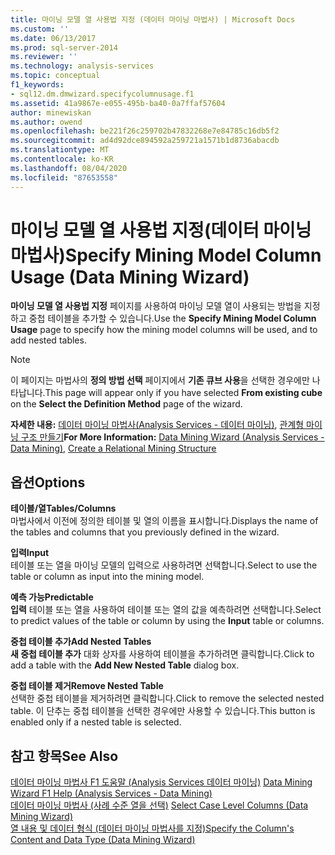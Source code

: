 ```yaml
---
title: 마이닝 모델 열 사용법 지정 (데이터 마이닝 마법사) | Microsoft Docs
ms.custom: ''
ms.date: 06/13/2017
ms.prod: sql-server-2014
ms.reviewer: ''
ms.technology: analysis-services
ms.topic: conceptual
f1_keywords:
- sql12.dm.dmwizard.specifycolumnusage.f1
ms.assetid: 41a9867e-e055-495b-ba40-0a7ffaf57604
author: minewiskan
ms.author: owend
ms.openlocfilehash: be221f26c259702b47832268e7e84785c16db5f2
ms.sourcegitcommit: ad4d92dce894592a259721a1571b1d8736abacdb
ms.translationtype: MT
ms.contentlocale: ko-KR
ms.lasthandoff: 08/04/2020
ms.locfileid: "87653558"
---
```

# <a name="specify-mining-model-column-usage-data-mining-wizard"></a><span data-ttu-id="7986a-102">마이닝 모델 열 사용법 지정(데이터 마이닝 마법사)</span><span class="sxs-lookup"><span data-stu-id="7986a-102">Specify Mining Model Column Usage (Data Mining Wizard)</span></span>
  <span data-ttu-id="7986a-103">**마이닝 모델 열 사용법 지정** 페이지를 사용하여 마이닝 모델 열이 사용되는 방법을 지정하고 중첩 테이블을 추가할 수 있습니다.</span><span class="sxs-lookup"><span data-stu-id="7986a-103">Use the **Specify Mining Model Column Usage** page to specify how the mining model columns will be used, and to add nested tables.</span></span>  
  
> [!NOTE]  
>  <span data-ttu-id="7986a-104">이 페이지는 마법사의 **정의 방법 선택** 페이지에서 **기존 큐브 사용**을 선택한 경우에만 나타납니다.</span><span class="sxs-lookup"><span data-stu-id="7986a-104">This page will appear only if you have selected **From existing cube** on the **Select the Definition Method** page of the wizard.</span></span>  
  
 <span data-ttu-id="7986a-105">**자세한 내용:** [데이터 마이닝 마법사&#40;Analysis Services - 데이터 마이닝&#41;](data-mining/data-mining-wizard-analysis-services-data-mining.md), [관계형 마이닝 구조 만들기](data-mining/create-a-relational-mining-structure.md)</span><span class="sxs-lookup"><span data-stu-id="7986a-105">**For More Information:** [Data Mining Wizard &#40;Analysis Services - Data Mining&#41;](data-mining/data-mining-wizard-analysis-services-data-mining.md), [Create a Relational Mining Structure](data-mining/create-a-relational-mining-structure.md)</span></span>  
  
## <a name="options"></a><span data-ttu-id="7986a-106">옵션</span><span class="sxs-lookup"><span data-stu-id="7986a-106">Options</span></span>  
 <span data-ttu-id="7986a-107">**테이블/열**</span><span class="sxs-lookup"><span data-stu-id="7986a-107">**Tables/Columns**</span></span>  
 <span data-ttu-id="7986a-108">마법사에서 이전에 정의한 테이블 및 열의 이름을 표시합니다.</span><span class="sxs-lookup"><span data-stu-id="7986a-108">Displays the name of the tables and columns that you previously defined in the wizard.</span></span>  
  
 <span data-ttu-id="7986a-109">**입력**</span><span class="sxs-lookup"><span data-stu-id="7986a-109">**Input**</span></span>  
 <span data-ttu-id="7986a-110">테이블 또는 열을 마이닝 모델의 입력으로 사용하려면 선택합니다.</span><span class="sxs-lookup"><span data-stu-id="7986a-110">Select to use the table or column as input into the mining model.</span></span>  
  
 <span data-ttu-id="7986a-111">**예측 가능**</span><span class="sxs-lookup"><span data-stu-id="7986a-111">**Predictable**</span></span>  
 <span data-ttu-id="7986a-112">**입력** 테이블 또는 열을 사용하여 테이블 또는 열의 값을 예측하려면 선택합니다.</span><span class="sxs-lookup"><span data-stu-id="7986a-112">Select to predict values of the table or column by using the **Input** table or columns.</span></span>  
  
 <span data-ttu-id="7986a-113">**중첩 테이블 추가**</span><span class="sxs-lookup"><span data-stu-id="7986a-113">**Add Nested Tables**</span></span>  
 <span data-ttu-id="7986a-114">**새 중첩 테이블 추가** 대화 상자를 사용하여 테이블을 추가하려면 클릭합니다.</span><span class="sxs-lookup"><span data-stu-id="7986a-114">Click to add a table with the **Add New Nested Table** dialog box.</span></span>  
  
 <span data-ttu-id="7986a-115">**중첩 테이블 제거**</span><span class="sxs-lookup"><span data-stu-id="7986a-115">**Remove Nested Table**</span></span>  
 <span data-ttu-id="7986a-116">선택한 중첩 테이블을 제거하려면 클릭합니다.</span><span class="sxs-lookup"><span data-stu-id="7986a-116">Click to remove the selected nested table.</span></span> <span data-ttu-id="7986a-117">이 단추는 중첩 테이블을 선택한 경우에만 사용할 수 있습니다.</span><span class="sxs-lookup"><span data-stu-id="7986a-117">This button is enabled only if a nested table is selected.</span></span>  
  
## <a name="see-also"></a><span data-ttu-id="7986a-118">참고 항목</span><span class="sxs-lookup"><span data-stu-id="7986a-118">See Also</span></span>  
 <span data-ttu-id="7986a-119">[데이터 마이닝 마법사 F1 도움말 &#40;Analysis Services 데이터 마이닝&#41;](data-mining-wizard-f1-help-analysis-services-data-mining.md) </span><span class="sxs-lookup"><span data-stu-id="7986a-119">[Data Mining Wizard F1 Help &#40;Analysis Services - Data Mining&#41;](data-mining-wizard-f1-help-analysis-services-data-mining.md) </span></span>  
 <span data-ttu-id="7986a-120">[데이터 마이닝 마법사 &#40;사례 수준 열을 선택&#41;](select-case-level-columns-data-mining-wizard.md) </span><span class="sxs-lookup"><span data-stu-id="7986a-120">[Select Case Level Columns &#40;Data Mining Wizard&#41;](select-case-level-columns-data-mining-wizard.md) </span></span>  
 [<span data-ttu-id="7986a-121">열 내용 및 데이터 형식 &#40;데이터 마이닝 마법사를 지정&#41;</span><span class="sxs-lookup"><span data-stu-id="7986a-121">Specify the Column's Content and Data Type &#40;Data Mining Wizard&#41;</span></span>](specify-the-column-s-content-and-data-type-data-mining-wizard.md)  
  
  
